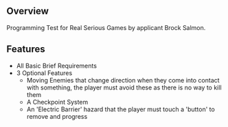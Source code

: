 ## Overview
Programming Test for Real Serious Games by applicant Brock Salmon.

## Features
- All Basic Brief Requirements
- 3 Optional Features
	- Moving Enemies that change direction when they come into contact with something, the player must avoid these as there is no way to kill them
	- A Checkpoint System
	- An 'Electric Barrier' hazard that the player must touch a 'button' to remove and progress